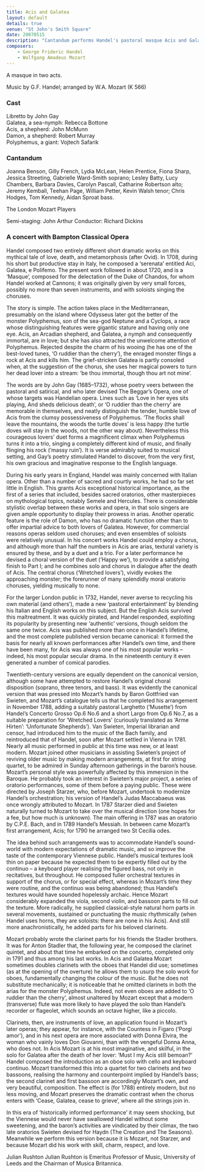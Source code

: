 ```yaml
---
title: Acis and Galatea
layout: default
details: true
venue: "St John's Smith Square"
date: 20070515
description: "Cantandum performs Handel's pastoral masque Acis and Galatea in Mozart's arrangement, telling the mythological tale of love and tragedy at St John's."
composers:
    - George Frideric Handel
    - Wolfgang Amadeus Mozart
---
```

A masque in two acts. 

Music by G.F. Handel; arranged by W.A. Mozart (K 566)

### Cast
Libretto by John Gay  
Galatea, a sea-nymph: Rebecca Bottone  
Acis, a shepherd: John McMunn  
Damon, a shepherd: Robert Murray  
Polyphemus, a giant: Vojtech Safarik  

### Cantandum

Joanna Benson, Gilly French, Lydia McLean, Helen Prentice, Fiona Sharp, Jessica Streeting, Gabrielle Ward-Smith soprano; Lesley Batty, Lucy Chambers, Barbara Davies, Carolyn Pascall, Catharine Robertson alto; Jeremy Kemball, Teehan Page, William Petter, Kevin Walsh tenor; Chris Hodges, Tom Kennedy, Aidan Sproat bass.

The London Mozart Players

Semi-staging: John Arthur
Conductor: Richard Dickins

### A concert with Bampton Classical Opera

Handel composed two entirely different short dramatic works on this mythical tale of love, death, and metamorphosis (after Ovid). In 1708, during his short but productive stay in Italy, he composed a ‘serenata’ entitled Aci, Galatea, e Polifemo. The present work followed in about 1720, and is a ‘Masque’, composed for the delectation of the Duke of Chandos, for whom Handel worked at Cannons; it was originally given by very small forces, possibly no more than seven instruments, and with soloists singing the choruses.

The story is simple. The action takes place in the Mediterranean, presumably on the island where Odysseus later got the better of the monster Polyphemus, son of the sea-god Neptune and a Cyclops, a race whose distinguishing features were gigantic stature and having only one eye. Acis, an Arcadian shepherd, and Galatea, a nymph and consequently immortal, are in love; but she has also attracted the unwelcome attention of Polyphemus. Rejected despite the charm of his wooing (he has one of the best-loved tunes, ‘O ruddier than the cherry’), the enraged monster flings a rock at Acis and kills him. The grief-stricken Galatea is partly consoled when, at the suggestion of the chorus, she uses her magical powers to turn her dead lover into a stream: ‘be thou immortal, though thou art not mine’.

The words are by John Gay (1685–1732), whose poetry veers between the pastoral and satirical, and who later devised The Beggar’s Opera, one of whose targets was Handelian opera. Lines such as ‘Love in her eyes sits playing, And sheds delicious death’, or ‘O ruddier than the cherry’ are memorable in themselves, and neatly distinguish the tender, humble love of Acis from the clumsy possessiveness of Polyphemus. ‘The flocks shall leave the mountains, the woods the turtle doves’ is less happy (the turtle doves will stay in the woods, not the other way about). Nevertheless this courageous lovers’ duet forms a magnificent climax when Polyphemus turns it into a trio, singing a completely different kind of music, and finally flinging his rock (‘massy ruin’). It is verse admirably suited to musical setting, and Gay’s poetry stimulated Handel to discover, from the very first, his own gracious and imaginative response to the English language.

During his early years in England, Handel was mainly concerned with Italian opera. Other than a number of sacred and courtly works, he had so far set little in English. This grants Acis exceptional historical importance, as the first of a series that included, besides sacred oratorios, other masterpieces on mythological topics, notably Semele and Hercules. There is considerable stylistic overlap between these works and opera, in that solo singers are given ample opportunity to display their prowess in arias. Another operatic feature is the role of Damon, who has no dramatic function other than to offer impartial advice to both lovers of Galatea. However, for commercial reasons operas seldom used choruses; and even ensembles of soloists were relatively unusual. In his concert works Handel could employ a chorus, and although more than half the numbers in Acis are arias, textural variety is ensured by these, and by a duet and a trio. For a later performance he devised a choral version of the duet (‘Happy we’), to provide a satisfying finish to Part I; and he combines solo and chorus in dialogue after the death of Acis. The central chorus (‘Wretched lovers’), vividly evokes the approaching monster; the forerunner of many splendidly moral oratorio choruses, yielding musically to none.

For the larger London public in 1732, Handel, never averse to recycling his own material (and others’), made a new ‘pastoral entertainment’ by blending his Italian and English works on this subject. But the English Acis survived this maltreatment. It was quickly pirated, and Handel responded, exploiting its popularity by presenting new ‘authentic’ versions, though seldom the same one twice. Acis was published more than once in Handel’s lifetime, and the most complete published version became canonical: it formed the basis for nearly all known performances after Handel’s own time, and there have been many, for Acis was always one of his most popular works – indeed, his most popular secular drama. In the nineteenth century it even generated a number of comical parodies.

Twentieth-century versions are equally dependent on the canonical version, although some have attempted to restore Handel’s original choral disposition (soprano, three tenors, and bass). It was evidently the canonical version that was pressed into Mozart’s hands by Baron Gottfried van Swieten, and Mozart’s catalogue tells us that he completed his arrangement in November 1788, adding a suitably pastoral Larghetto (‘Musette’) from Handel’s Concerto Grosso Op.6 No.6 and a short Largo from Op.6 No.7, as a suitable preparation for ‘Wretched Lovers’ (curiously translated as ‘Arme Hirten’: ‘Unfortunate Shepherds’). Van Swieten, Imperial librarian and censor, had introduced him to the music of the Bach family, and reintroduced that of Handel, soon after Mozart settled in Vienna in 1781. Nearly all music performed in public at this time was new, or at least modern. Mozart joined other musicians in assisting Swieten’s project of reviving older music by making modern arrangements, at first for string quartet, to be admired in Sunday afternoon gatherings in the baron’s house. Mozart’s personal style was powerfully affected by this immersion in the Baroque. He probably took an interest in Swieten’s major project, a series of oratorio performances, some of them before a paying public. These were directed by Joseph Starzer, who, before Mozart, undertook to modernize Handel’s orchestration; his version of Handel’s Judas Maccabaeus was once wrongly attributed to Mozart. In 1787 Starzer died and Swieten naturally turned to Mozart to take over the musical direction (one hopes for a fee, but how much is unknown). The main offering in 1787 was an oratorio by C.P.E. Bach, and in 1789 Handel’s Messiah. In between came Mozart’s first arrangement, Acis; for 1790 he arranged two St Cecilia odes.

The idea behind such arrangements was to accommodate Handel’s sound-world with modern expectations of dramatic music, and so improve the taste of the contemporary Viennese public. Handel’s musical textures look thin on paper because he expected them to be expertly filled out by the continuo – a keyboard player realising the figured bass, not only in recitatives, but throughout. He composed fuller orchestral textures in support of the chorus, or for special effect, whereas in Mozart’s time they were routine, and the continuo was being abandoned; thus Handel’s textures would have sounded hopelessly archaic. Hence Mozart considerably expanded the viola, second violin, and bassoon parts to fill out the texture. More radically, he supplied classical-style natural horn parts in several movements, sustained or punctuating the music rhythmically (when Handel uses horns, they are soloists: there are none in his Acis). And still more anachronistically, he added parts for his beloved clarinets.

Mozart probably wrote the clarinet parts for his friends the Stadler brothers. It was for Anton Stadler that, the following year, he composed the clarinet quintet, and about that time he embarked on the concerto, completed only in 1791 and thus among his last works. In Acis and Galatea Mozart sometimes doubles clarinets with the oboes that Handel did use; sometimes (as at the opening of the overture) he allows them to usurp the solo work for oboes, fundamentally changing the colour of the music. But he does not substitute mechanically; it is noticeable that he omitted clarinets in both the arias for the monster Polyphemus. Indeed, not even oboes are added to ‘O ruddier than the cherry’, almost unaltered by Mozart except that a modern (transverse) flute was more likely to have played the solo than Handel’s recorder or flageolet, which sounds an octave higher, like a piccolo.

Clarinets, then, are instruments of love, an application found in Mozart’s later operas; they appear, for instance, with the Countess in Figaro (‘Porgi amor’), and in his next opera are more associated with Donna Elvira, the woman who vainly loves Don Giovanni, than with the vengeful Donna Anna, who does not. In Acis Mozart is at his most imaginative, and skilful, in the solo for Galatea after the death of her lover: ‘Must I my Acis still bemoan?’ Handel composed the introduction as an oboe solo with cello and keyboard continuo. Mozart transformed this into a quartet for two clarinets and two bassoons, realising the harmony and counterpoint implied by Handel’s bass; the second clarinet and first bassoon are accordingly Mozart’s own, and very beautiful, composition. The effect is (for 1788) entirely modern, but no less moving, and Mozart preserves the dramatic contrast when the chorus enters with ‘Cease, Galatea, cease to grieve’, where all the strings join in.

In this era of ‘historically informed performance’ it may seem shocking, but the Viennese would never have swallowed Handel without some sweetening, and the baron’s activities are vindicated by their climax, the two late oratorios Swieten devised for Haydn (The Creation and The Seasons). Meanwhile we perform this version because it is Mozart, not Starzer, and because Mozart did his work with skill, charm, respect, and love.

Julian Rushton
Julian Rushton is Emeritus Professor of Music, University of Leeds and the Chairman of Musica Britannica.